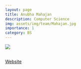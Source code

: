 ```yaml
---
layout: page
title: Anubha Mahajan
description: Computer Science
img: assets/img/team/Mahajan.jpg
importance: 1
category: BS
---
```


<div class="profile"> 
<img src="/assets/img/team/Mahajan.jpg" class="img-fluid z-depth-1 rounded"/>
</div>
<br>

[Website](https://amahajan68.github.io/academic_cv/)
